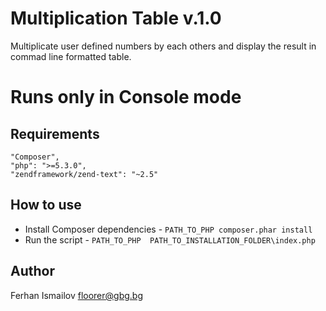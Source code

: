 Multiplication Table v.1.0
===========================
Multiplicate user defined numbers by each others and display the result in commad line formatted table. 

Runs only in Console mode
=========================

Requirements
--------------
    "Composer",
    "php": ">=5.3.0",
    "zendframework/zend-text": "~2.5"
    
How to use
------------
  * Install Composer dependencies - `PATH_TO_PHP composer.phar install`
  * Run the script - `PATH_TO_PHP  PATH_TO_INSTALLATION_FOLDER\index.php`
      
Author
------
Ferhan Ismailov
floorer@gbg.bg
